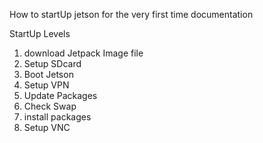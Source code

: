 How to startUp jetson for the very first time documentation

StartUp Levels
1. download Jetpack Image file
2. Setup SDcard
3. Boot Jetson
4. Setup VPN
5. Update Packages
6. Check Swap
7. install packages
8. Setup VNC


